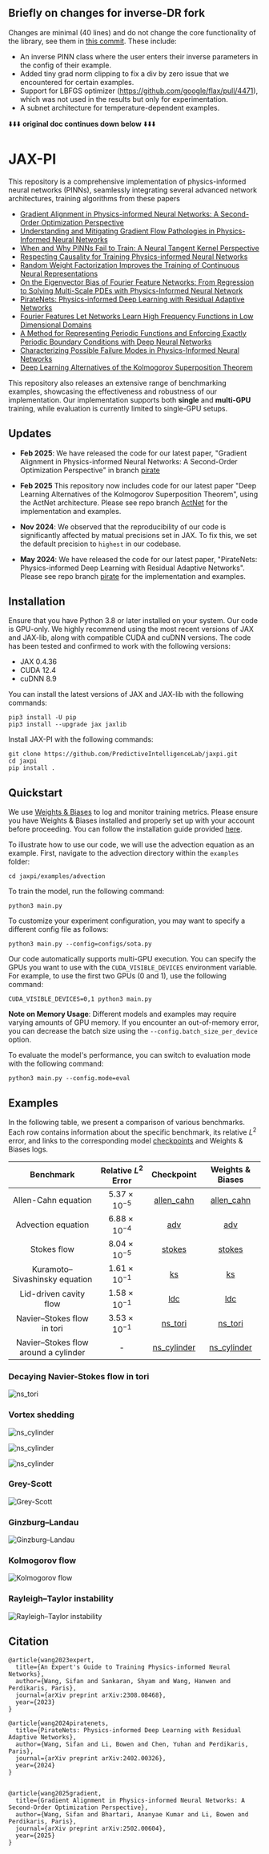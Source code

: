 ## Briefly on changes for inverse-DR fork 

Changes are minimal (40 lines) and do not change the core functionality of the library, see them in [this commit](https://github.com/emiresenov/jaxpi/commit/1f91bea646e6b9624ddaaf6a11553197974bd74e). These include:
- An inverse PINN class where the user enters their inverse parameters in the config of their example.
- Added tiny grad norm clipping to fix a div by zero issue that we encountered for certain examples. 
- Support for LBFGS optimizer (https://github.com/google/flax/pull/4471), which was not used in the results but only for experimentation.
- A subnet architecture for temperature-dependent examples.

⬇️⬇️⬇️ **original doc continues down below** ⬇️⬇️⬇️

# JAX-PI

This repository is a comprehensive implementation of physics-informed neural networks (PINNs), seamlessly integrating several advanced network architectures, training algorithms from these papers 

- [Gradient Alignment in Physics-informed Neural Networks: A Second-Order Optimization Perspective](https://arxiv.org/abs/2502.00604)
- [Understanding and Mitigating Gradient Flow Pathologies in Physics-Informed Neural Networks](https://epubs.siam.org/doi/10.1137/20M1318043)
- [When and Why PINNs Fail to Train: A Neural Tangent Kernel Perspective](https://www.sciencedirect.com/science/article/pii/S002199912100663X?casa_token=YlzVQK6hGy8AAAAA:bKwMNg70UoeEuisR1cd1KZnR20xspdvYp1dM4jLkl_wfVDX7O1j2IOlGZsYnC4esu7YcMaO_WOIC)
- [Respecting Causality for Training Physics-informed Neural Networks](https://www.sciencedirect.com/science/article/pii/S0045782524000690)
- [Random Weight Factorization Improves the Training of Continuous Neural Representations](https://arxiv.org/abs/2210.01274)
- [On the Eigenvector Bias of Fourier Feature Networks: From Regression to Solving Multi-Scale PDEs with Physics-Informed Neural Network](https://www.sciencedirect.com/science/article/abs/pii/S0045782521002759)
- [PirateNets: Physics-informed Deep Learning with Residual Adaptive Networks](https://arxiv.org/abs/2402.00326)
- [Fourier Features Let Networks Learn High Frequency Functions in Low Dimensional Domains](https://arxiv.org/abs/2006.10739)
- [A Method for Representing Periodic Functions and Enforcing Exactly Periodic Boundary Conditions with Deep Neural Networks](https://www.sciencedirect.com/science/article/abs/pii/S0021999121001376)
- [Characterizing Possible Failure Modes in Physics-Informed Neural Networks](https://arxiv.org/abs/2109.01050)
- [Deep Learning Alternatives of the Kolmogorov Superposition Theorem](https://arxiv.org/abs/2410.01990)


This  repository also releases an extensive range of benchmarking examples, showcasing the effectiveness and robustness of our implementation.
Our implementation supports both **single** and **multi-GPU** training, while evaluation is currently limited to
single-GPU setups.


## Updates


- **Feb 2025**: We have released the code for our latest paper, "Gradient Alignment in Physics-informed Neural Networks: A Second-Order Optimization Perspective" in  branch [pirate](https://github.com/PredictiveIntelligenceLab/jaxpi/tree/pirate)

- **Feb 2025** This repository now includes code for our latest paper "Deep Learning Alternatives of the Kolmogorov Superposition Theorem", using the ActNet architecture.
Please see repo branch [ActNet](https://github.com/PredictiveIntelligenceLab/jaxpi/tree/ActNet) for the implementation and examples.

- **Nov 2024**: We observed that the reproducibility of our code is significantly affected by matual precisions set in JAX. 
To fix this, we set the default precision to `highest` in our codebase. 

- **May 2024**: We have released the code for our latest paper, "PirateNets: Physics-informed Deep Learning with Residual Adaptive Networks". 
Please see repo branch [pirate](https://github.com/PredictiveIntelligenceLab/jaxpi/tree/pirate) for the implementation and examples.




## Installation

Ensure that you have Python 3.8 or later installed on your system.
Our code is GPU-only.
We highly recommend using the most recent versions of JAX and JAX-lib, along with compatible CUDA and cuDNN versions.
The code has been tested and confirmed to work with the following versions:

- JAX 0.4.36
- CUDA 12.4
- cuDNN 8.9

You can install the latest versions of JAX and JAX-lib with the following commands:
```
pip3 install -U pip
pip3 install --upgrade jax jaxlib
```

Install JAX-PI with the following commands:

``` 
git clone https://github.com/PredictiveIntelligenceLab/jaxpi.git
cd jaxpi
pip install .
```

## Quickstart

We use [Weights & Biases](https://wandb.ai/site) to log and monitor training metrics. 
Please ensure you have Weights & Biases installed and properly set up with your account before proceeding. 
You can follow the installation guide provided [here](https://docs.wandb.ai/quickstart).

To illustrate how to use our code, we will use the advection equation as an example. 
First, navigate to the advection directory within the `examples` folder:

``` 
cd jaxpi/examples/advection
``` 
To train the model, run the following command:
```
python3 main.py 
```

To customize your experiment configuration, you may want to specify a different config file as follows:

```
python3 main.py --config=configs/sota.py 
```


Our code automatically supports multi-GPU execution. 
You can specify the GPUs you want to use with the `CUDA_VISIBLE_DEVICES` environment variable. For example, to use the first two GPUs (0 and 1), use the following command:

```
CUDA_VISIBLE_DEVICES=0,1 python3 main.py
```

**Note on Memory Usage**: Different models and examples may require varying amounts of GPU memory. 
If you encounter an out-of-memory error, you can decrease the batch size using the `--config.batch_size_per_device` option.

To evaluate the model's performance, you can switch to evaluation mode with the following command:

```
python3 main.py --config.mode=eval
```


## Examples

In the following table, we present a comparison of various benchmarks. Each row contains information about the specific benchmark, 
its relative $L^2$ error, and links to the corresponding model [checkpoints](https://drive.google.com/drive/folders/1tc-fASoUmwJTZ4omwsbz1uhdgEGS4z09?usp=drive_link) and Weights & Biases logs. 


| **Benchmark**                          | **Relative $L^2$ Error** |                                                                                     **Checkpoint**                                                                                      | **Weights & Biases** |
|:--------------------------------------:|:------------------------:|:---------------------------------------------------------------------------------------------------------------------------------------------------------------------------------------:|:--------------------:|
| Allen-Cahn equation                    |  $5.37 \times 10^{-5}$   |                                          [allen_cahn](https://drive.google.com/drive/folders/1MJihlw87l9YiVVLA8JBtCubf8PB6hPZY?usp=drive_link)                                          |  [allen_cahn](https://wandb.ai/jaxpi/allen_cahn?workspace=user-sifanw)  |
| Advection equation                     |  $6.88 \times 10^{-4}$   |                                             [adv](https://drive.google.com/drive/folders/19BEmUYsHWvsj7wgjnpzCxk9NRX70806C?usp=drive_link)                                              |     [adv](https://wandb.ai/jaxpi/adv?workspace=user-sifanw)      |
| Stokes flow                            |  $8.04 \times 10^{-5}$   |                                            [stokes](https://drive.google.com/drive/folders/11T5ht2LGmIZigIKiLvpyUMbSxlrxb1sF?usp=drive_link)                                            |    [stokes](https://wandb.ai/jaxpi/stokes?workspace=user-sifanw)    |
| Kuramoto–Sivashinsky equation          |  $1.61 \times 10^{-1}$   |                                              [ks](https://drive.google.com/drive/folders/1haoDhCUfCq69ptsA2qgiX8yGhwGLbLaT?usp=drive_link)                                              |      [ks](https://wandb.ai/jaxpi/ks?workspace=user-sifanw)      |
| Lid-driven cavity flow                 |  $1.58 \times 10^{-1}$   |                                             [ldc](https://drive.google.com/drive/folders/14bUqullVYHhb68kdwK_lkhzjtvF74nQl?usp=drive_link)                                              |     [ldc](https://wandb.ai/jaxpi/ldc?workspace=user-sifanw)      |
| Navier–Stokes flow in tori             |  $3.53 \times 10^{-1}$   |                                           [ns_tori](https://drive.google.com/drive/folders/1n2k2613BWWLcug3CI4i3ZQnBvgrHS1Ph?usp=drive_link)                                            |     [ns_tori](https://wandb.ai/jaxpi/ns_tori?workspace=user-sifanw)     |
| Navier–Stokes flow around a cylinder   |            -             |                                         [ns_cylinder](https://drive.google.com/drive/folders/1wy_SJUMPOMFM19P9ChGu_cRlk99VRdZ1?usp=drive_link)                                          |     [ns_cylinder](https://wandb.ai/jaxpi/ns_unsteady_cylinder?workspace=user-sifanw)     |


### Decaying Navier-Stokes flow in tori

![ns_tori](examples/ns_tori/figures/ns_animation.gif)

### Vortex shedding
![ns_cylinder](examples/ns_unsteady_cylinder/figures/ns_cylinder_u.gif)

![ns_cylinder](examples/ns_unsteady_cylinder/figures/ns_cylinder_v.gif)

![ns_cylinder](examples/ns_unsteady_cylinder/figures/ns_cylinder_w.gif)

### Grey-Scott

![Grey-Scott](examples/grey_scott/figures/gs_animation.gif)

### Ginzburg–Landau

![Ginzburg–Landau](examples/ginzburg_landau/figures/gl_animation.gif)

### Kolmogorov flow

![Kolmogorov flow](examples/kolmogorov_flow/figures/kf.gif)

### Rayleigh–Taylor instability

![Rayleigh–Taylor instability](examples/rayleigh_taylor/figures/rayleigh_taylor.gif)


## Citation

    @article{wang2023expert,
      title={An Expert's Guide to Training Physics-informed Neural Networks},
      author={Wang, Sifan and Sankaran, Shyam and Wang, Hanwen and Perdikaris, Paris},
      journal={arXiv preprint arXiv:2308.08468},
      year={2023}
    }

    @article{wang2024piratenets,
      title={PirateNets: Physics-informed Deep Learning with Residual Adaptive Networks},
      author={Wang, Sifan and Li, Bowen and Chen, Yuhan and Perdikaris, Paris},
      journal={arXiv preprint arXiv:2402.00326},
      year={2024}
    }

    
    @article{wang2025gradient,
      title={Gradient Alignment in Physics-informed Neural Networks: A Second-Order Optimization Perspective},
      author={Wang, Sifan and Bhartari, Ananyae Kumar and Li, Bowen and Perdikaris, Paris},
      journal={arXiv preprint arXiv:2502.00604},
      year={2025}
    }



